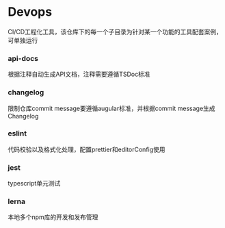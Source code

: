 # Devops

CI/CD工程化工具，该仓库下的每一个子目录为针对某一个功能的工具配套案例，可单独运行


### api-docs

根据注释自动生成API文档，注释需要遵循TSDoc标准

### changelog

限制仓库commit message要遵循augular标准，并根据commit message生成Changelog


### eslint

代码校验以及格式化处理，配置prettier和editorConfig使用


### jest

typescript单元测试


### lerna

本地多个npm库的开发和发布管理